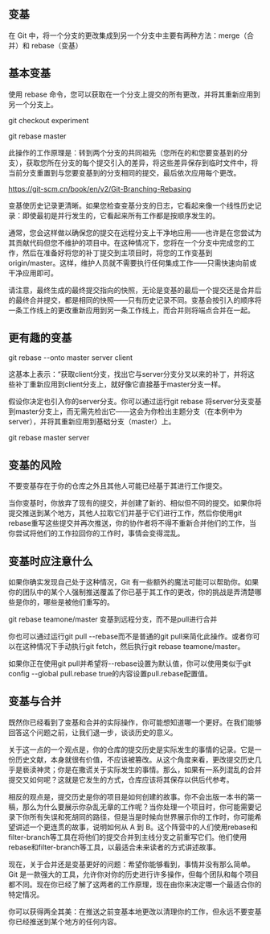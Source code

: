 ## 变基

在 Git 中，将一个分支的更改集成到另一个分支中主要有两种方法：merge（合并）和 rebase（变基）

## 基本变基

使用 rebase 命令，您可以获取在一个分支上提交的所有更改，并将其重新应用到另一个分支上。

git checkout experiment

git rebase master

此操作的工作原理是：转到两个分支的共同祖先（您所在的和您要变基到的分支），获取您所在分支的每个提交引入的差异，将这些差异保存到临时文件中，将当前分支重置到与您要变基到的分支相同的提交，最后依次应用每个更改。

https://git-scm.cn/book/en/v2/Git-Branching-Rebasing

变基使历史记录更清晰。如果您检查变基分支的日志，它看起来像一个线性历史记录：即使最初是并行发生的，它看起来所有工作都是按顺序发生的。

通常，您会这样做以确保您的提交在远程分支上干净地应用——也许是在您尝试为其贡献代码但您不维护的项目中。在这种情况下，您将在一个分支中完成您的工作，然后在准备好将您的补丁提交到主项目时，将您的工作变基到 origin/master。这样，维护人员就不需要执行任何集成工作——只需快速向前或干净应用即可。

请注意，最终生成的最终提交指向的快照，无论是变基的最后一个提交还是合并后的最终合并提交，都是相同的快照——只有历史记录不同。变基会按引入的顺序将一条工作线上的更改重新应用到另一条工作线上，而合并则将端点合并在一起。

## 更有趣的变基

git rebase --onto master server client

这基本上表示：“获取client分支，找出它与server分支分叉以来的补丁，并将这些补丁重新应用到client分支上，就好像它直接基于master分支一样。

假设你决定也引入你的server分支。你可以通过运行git rebase <basebranch> <topicbranch>将server分支变基到master分支上，而无需先检出它——这会为你检出主题分支（在本例中为server），并将其重新应用到基础分支（master）上。

git rebase master server


## 变基的风险

不要变基存在于你的仓库之外且其他人可能已经基于其进行工作提交。

当你变基时，你放弃了现有的提交，并创建了新的、相似但不同的提交。如果你将提交推送到某个地方，其他人拉取它们并基于它们进行工作，然后你使用git rebase重写这些提交并再次推送，你的协作者将不得不重新合并他们的工作，当你尝试将他们的工作拉回你的工作时，事情会变得混乱。

## 变基时应注意什么

如果你确实发现自己处于这种情况，Git 有一些额外的魔法可能可以帮助你。如果你的团队中的某个人强制推送覆盖了你已基于其工作的更改，你的挑战是弄清楚哪些是你的，哪些是被他们重写的。

git rebase teamone/master 变基到远程分支，而不是pull进行合并

你也可以通过运行git pull --rebase而不是普通的git pull来简化此操作。或者你可以在这种情况下手动执行git fetch，然后执行git rebase teamone/master。

如果你正在使用git pull并希望将--rebase设置为默认值，你可以使用类似于git config --global pull.rebase true的内容设置pull.rebase配置值。

## 变基与合并

既然你已经看到了变基和合并的实际操作，你可能想知道哪一个更好。在我们能够回答这个问题之前，让我们退一步，谈谈历史的意义。

关于这一点的一个观点是，你的仓库的提交历史是实际发生的事情的记录。它是一份历史文献，本身就很有价值，不应该被篡改。从这个角度来看，更改提交历史几乎是亵渎神灵；你是在撒谎关于实际发生的事情。那么，如果有一系列混乱的合并提交又如何呢？这就是它发生的方式，仓库应该将其保存以供后代参考。

相反的观点是，提交历史是你的项目是如何创建的故事。你不会出版一本书的第一稿，那么为什么要展示你杂乱无章的工作呢？当你处理一个项目时，你可能需要记录下你所有失误和死胡同的路径，但是当是时候向世界展示你的工作时，你可能希望讲述一个更连贯的故事，说明如何从 A 到 B。这个阵营中的人们使用rebase和filter-branch等工具在将他们的提交合并到主线分支之前重写它们。他们使用rebase和filter-branch等工具，以最适合未来读者的方式讲述故事。

现在，关于合并还是变基更好的问题：希望你能够看到，事情并没有那么简单。Git 是一款强大的工具，允许你对你的历史进行许多操作，但每个团队和每个项目都不同。现在你已经了解了这两者的工作原理，现在由你来决定哪一个最适合你的特定情况。

你可以获得两全其美：在推送之前变基本地更改以清理你的工作，但永远不要变基你已经推送到某个地方的任何内容。

